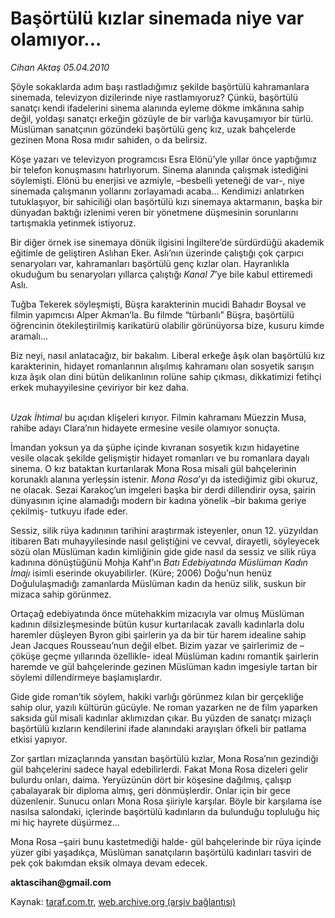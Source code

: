 # Başörtülü kızlar sinemada niye var olamıyor...

*Cihan Aktaş 05.04.2010*

<div class="yazi"><p>Şöyle sokaklarda adım başı rastladığımız şekilde başörtülü kahramanlara sinemada, televizyon dizilerinde niye rastlamıyoruz? Çünkü, başörtülü sanatçı kendi ifadelerini sinema alanında eyleme dökme imkânına sahip değil, yoldaşı sanatçı erkeğin gözüyle de bir varlığa kavuşamıyor bir türlü. Müslüman sanatçının gözündeki başörtülü genç kız, uzak bahçelerde gezinen Mona Rosa mıdır sahiden, o da belirsiz. </p>
<p>Köşe yazarı ve televizyon programcısı Esra Elönü’yle yıllar önce yaptığımız bir telefon konuşmasını hatırlıyorum. Sinema alanında çalışmak istediğini söylemişti. Elönü bu enerjisi ve azmiyle, –besbelli yeteneği de var-, niye sinemada çalışmanın yollarını zorlayamadı acaba... Kendimizi anlatırken tutuklaşıyor, bir sahiciliği olan başörtülü kızı sinemaya aktarmanın, başka bir dünyadan baktığı izlenimi veren bir yönetmene düşmesinin sorunlarını tartışmakla yetinmek istiyoruz.</p>
<p>Bir diğer örnek ise sinemaya dönük ilgisini İngiltere’de sürdürdüğü akademik eğitimle de geliştiren Aslıhan Eker. Aslı’nın üzerinde çalıştığı çok çarpıcı senaryoları var, kahramanları başörtülü genç kızlar olan. Hayranlıkla okuduğum bu senaryoları yıllarca çalıştığı <i>Kanal 7</i>’ye bile kabul ettiremedi Aslı. </p>
<p>Tuğba Tekerek söyleşmişti, Büşra karakterinin mucidi Bahadır Boysal ve filmin yapımcısı Alper Akman’la. Bu filmde “türbanlı” Büşra, başörtülü öğrencinin ötekileştirilmiş karikatürü olabilir görünüyorsa bize, kusuru kimde aramalı... </p>
<p>Biz neyi, nasıl anlatacağız, bir bakalım. Liberal erkeğe âşık olan başörtülü kız karakterinin, hidayet romanlarının alışılmış kahramanı olan sosyetik sarışın kıza âşık olan dini bütün delikanlının rolüne sahip çıkması, dikkatimizi fetihçi erkek muhayyilesine çeviriyor bir kez daha.</p>
<p><i><br/>Uzak İhtimal</i> bu açıdan klişeleri kırıyor. Filmin kahramanı Müezzin Musa, rahibe adayı Clara’nın hidayete ermesine vesile olamıyor sonuçta. </p>
<p>İmandan yoksun ya da şüphe içinde kıvranan sosyetik kızın hidayetine vesile olacak şekilde gelişmiştir hidayet romanları ve bu romanlara dayalı sinema. O kız bataktan kurtarılarak Mona Rosa misali gül bahçelerinin korunaklı alanına yerleşsin istenir. <i>Mona Rosa</i>’yı da istediğimiz gibi okuruz, ne olacak. Sezai Karakoç’un imgeleri başka bir derdi dillendirir oysa, şairin dünyasının içine alamadığı modern bir kadına yönelik –bir bakıma geriye çekilmiş- tutkuyu ifade eder. </p>
<p>Sessiz, silik rüya kadınının tarihini araştırmak isteyenler, onun 12. yüzyıldan itibaren Batı muhayyilesinde nasıl geliştiğini ve cevval, dirayetli, söyleyecek sözü olan Müslüman kadın kimliğinin gide gide nasıl da sessiz ve silik rüya kadınına dönüştüğünü Mohja Kahf’ın <i>Batı Edebiyatında Müslüman Kadın İmajı</i> isimli eserinde okuyabilirler. (Küre; 2006) Doğu’nun henüz Doğululaşmadığı zamanlarda Müslüman kadın da henüz silik, suskun bir mizaca sahip görünmez. </p>
<p>Ortaçağ edebiyatında önce mütehakkim mizacıyla var olmuş Müslüman kadının dilsizleşmesinde bütün kusur kurtarılacak zavallı kadınlarla dolu haremler düşleyen Byron gibi şairlerin ya da bir tür harem idealine sahip Jean Jacques Rousseau’nun değil elbet. Bizim yazar ve şairlerimiz de –çöküşe geçme yıllarında özellikle- ideal Müslüman kadını romantik şairlerin haremde ve gül bahçelerinde gezinen Müslüman kadın imgesiyle tartan bir söylemi dillendirmeye başlamışlardır.</p>
<p>Gide gide roman’tik söylem, hakiki varlığı görünmez kılan bir gerçekliğe sahip olur, yazılı kültürün gücüyle. Ne roman yazarken ne de film yaparken saksıda gül misali kadınlar aklımızdan çıkar. Bu yüzden de sanatçı mizaçlı başörtülü kızların kendilerini ifade alanındaki arayışları öfkeli bir patlama etkisi yapıyor. </p>
<p>Zor şartları mizaçlarında yansıtan başörtülü kızlar, Mona Rosa’nın gezindiği gül bahçelerini sadece hayal edebilirlerdi. Fakat Mona Rosa dizeleri gelir bulurdu onları, daima. Yeryüzünün dört bir köşesine dağılmış, çalışıp çabalayarak bir diploma almış, geri dönmüşlerdir. Onlar için bir gece düzenlenir. Sunucu onları Mona Rosa şiiriyle karşılar. Böyle bir karşılama ise nasılsa salondaki, içlerinde başörtülü kadınların da bulunduğu topluluğu hiç mi hiç hayrete düşürmez...</p>
<p>Mona Rosa –şairi bunu kastetmediği halde- gül bahçelerinde bir rüya içinde yüzer gibi yaşadıkça, Müslüman sanatçıların başörtülü kadınları tasviri de pek çok bakımdan eksik olmaya devam edecek.</p>
<p><b>aktascihan@gmail.com</b></p></div>

Kaynak: [taraf.com.tr](http://www.taraf.com.tr:80/makale/10769.htm), [web.archive.org (arşiv bağlantısı)](http://web.archive.org/web/20100408221215/http://www.taraf.com.tr:80/makale/10769.htm)
